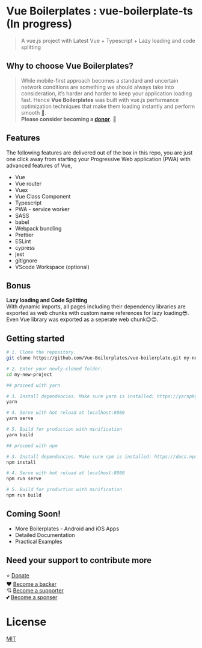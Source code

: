 # Vue Boilerplates : vue-boilerplate-ts (In progress)

> A vue.js project with Latest Vue + Typescript + Lazy loading and code splitting

## Why to choose Vue Boilerplates?
> While mobile-first approach becomes a standard and uncertain network conditions are something we should always take into consideration, it’s harder and harder to keep your application loading fast. Hence **Vue Boilerplates** was built with vue.js performance optimization techniques that make them loading instantly and perform smooth :rocket:.  
**Please consider becoming a [donor](https://opencollective.com/vue-boilerplates)**. :pray:

## Features
The following features are delivered out of the box in this repo, you are just one click away from starting your Progressive Web application (PWA) with advanced features of Vue,

- Vue
- Vue router
- Vuex
- Vue Class Component
- Typescript
- PWA - service worker
- SASS
- babel
- Webpack bundling
- Prettier
- ESLint
- cypress
- jest
- gitignore
- VScode Workspace (optional)

## Bonus
**Lazy loading and Code Splitting**  
With dynamic imports, all pages including their dependency libraries are exported as web chunks with custom name references for lazy loading:sunglasses:. Even Vue library was exported as a seperate web chunk:wink::heart_eyes:.

## Getting started

```bash
# 1. Clone the repository.
git clone https://github.com/Vue-Boilerplates/vue-boilerplate.git my-new-project

# 2. Enter your newly-cloned folder.
cd my-new-project

```

```bash
## proceed with yarn

# 3. Install dependencies. Make sure yarn is installed: https://yarnpkg.com/lang/en/docs/install
yarn

# 4. Serve with hot reload at localhost:8080
yarn serve

# 5. Build for production with minification
yarn build
```


```bash
## proceed with npm

# 3. Install dependencies. Make sure npm is installed: https://docs.npmjs.com/downloading-and-installing-node-js-and-npm
npm install

# 4. Serve with hot reload at localhost:8080
npm run serve

# 5. Build for production with minification
npm run build
```

## Coming Soon!
 - More Boilerplates - Android and iOS Apps
 - Detailed Documentation
 - Practical Examples

## Need your support to contribute more
:star: [Donate](https://opencollective.com/vue-boilerplates)  
:heart: [Become a backer](https://opencollective.com/vue-boilerplates)  
:cupid: [Become a supporter](https://opencollective.com/vue-boilerplates)  
:two_hearts: [Become a sponser](https://opencollective.com/vue-boilerplates)  

# License
[MIT](LICENSE)
